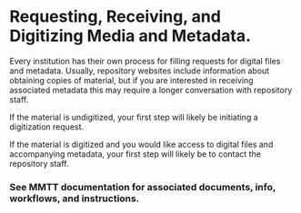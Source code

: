 # Requesting, Receiving, and Digitizing Media and Metadata.

Every institution has their own process for filling requests for digital files and metadata. Usually, repository websites include information about obtaining copies of material, but if you are interested in receiving associated metadata this may require a longer conversation with repository staff.  

If the material is undigitized, your first step will likely be initiating a digitization request. 

If the material is digitized and you would like access to digital files and accompanying metadata, your first step will likely be to contact the repository staff.  

### See MMTT documentation for associated documents, info, workflows, and instructions. 
